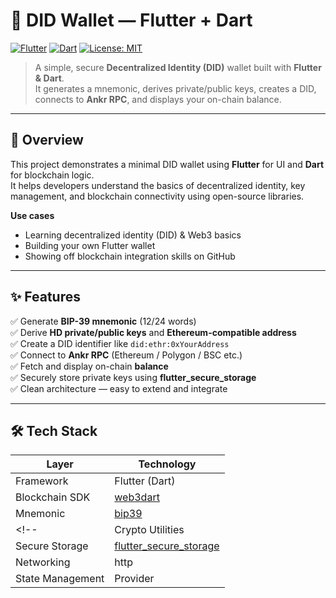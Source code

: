 # 🪪 DID Wallet — Flutter + Dart

[![Flutter](https://img.shields.io/badge/Flutter-3.x-blue.svg)]()
[![Dart](https://img.shields.io/badge/Dart-2.x-blue.svg)]()
[![License: MIT](https://img.shields.io/badge/License-MIT-yellow.svg)]()

> A simple, secure **Decentralized Identity (DID)** wallet built with **Flutter & Dart**.  
> It generates a mnemonic, derives private/public keys, creates a DID, connects to **Ankr RPC**, and displays your on-chain balance.

---

## 🧭 Overview

This project demonstrates a minimal DID wallet using **Flutter** for UI and **Dart** for blockchain logic.  
It helps developers understand the basics of decentralized identity, key management, and blockchain connectivity using open-source libraries.

**Use cases**
- Learning decentralized identity (DID) & Web3 basics  
- Building your own Flutter wallet  
- Showing off blockchain integration skills on GitHub

---

## ✨ Features

✅ Generate **BIP-39 mnemonic** (12/24 words)  
✅ Derive **HD private/public keys** and **Ethereum-compatible address**  
✅ Create a DID identifier like `did:ethr:0xYourAddress`  
✅ Connect to **Ankr RPC** (Ethereum / Polygon / BSC etc.)  
✅ Fetch and display on-chain **balance**  
✅ Securely store private keys using **flutter_secure_storage**  
✅ Clean architecture — easy to extend and integrate

---

## 🛠️ Tech Stack

| Layer | Technology |
|-------|-------------|
| Framework | Flutter (Dart) |
| Blockchain SDK | [web3dart](https://pub.dev/packages/web3dart) |
| Mnemonic | [bip39](https://pub.dev/packages/bip39) |
<!-- | Crypto Utilities | pointycastle / ethereum_util | -->
| Secure Storage | [flutter_secure_storage](https://pub.dev/packages/flutter_secure_storage) |
| Networking | http |
| State Management | Provider|
